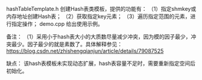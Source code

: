 hashTableTemplate.h
	创建Hash表类模板，提供的功能有：
	（1）指定shmkey或内存地址创建Hash表；
	（2）获取指定key元素；
	（3）遍历指定范围的元素，进行指定操作；
demo.cpp
	给出使用示例。
	
备注：
	（1）采用小于hash表大小的大质数尽量减少冲突，因为模的因子最少，冲突最少。因子最少的就是素数了。具体解释参见：https://blog.csdn.net/zhishengqianjun/article/details/79087525

缺点：
	该hash表模板未实现动态扩展，hash表容量不足时，需要重新指定空间后初始化。